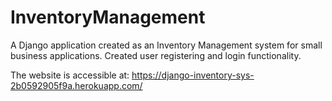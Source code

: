 # InventoryManagement
A Django application created as an Inventory Management system for small business applications. Created user registering and login functionality.

The website is accessible at: https://django-inventory-sys-2b0592905f9a.herokuapp.com/

